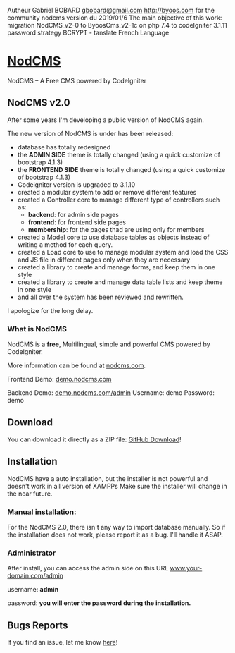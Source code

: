 Autheur   Gabriel BOBARD  gbobard@gmail.com    http://byoos.com  for the community nodcms    version du 2019/01/6
The main objective of this work:
migration NodCMS_v2-0 to ByoosCms_v2-1c on php 7.4 to codeIgniter 3.1.11 password strategy BCRYPT - tanslate French Language

# [NodCMS](http://nodcms.com) 
NodCMS – A Free CMS powered by CodeIgniter

## NodCMS v2.0
After some years I'm developing a public version of NodCMS again. 

The new version of NodCMS is under has been released:
 
- database has totally redesigned
- the <strong>ADMIN SIDE</strong> theme is totally changed (using a quick customize of bootstrap 4.1.3)
- the <strong>FRONTEND SIDE</strong> theme is totally changed (using a quick customize of bootstrap 4.1.3)
- Codeigniter version is upgraded to 3.1.10
- created a modular system to add or remove different features
- created a Controller core to manage different type of controllers such as: 
    - <strong>backend</strong>: for admin side pages
    - <strong>frontend</strong>: for frontend side pages
    - <strong>membership</strong>: for the pages thad are using only for members
- created a Model core to use database tables as objects instead of writing a method for each query.
- created a Load core to use to manage modular system and load the CSS and JS file in different pages only when they are necessary
- created a library to create and manage forms, and keep them in one style
- created a library to create and manage data table lists and keep theme in one style
- and all over the system has been reviewed and rewritten.

I apologize for the long delay.

### What is NodCMS

NodCMS is a <strong>free</strong>, Multilingual, simple and powerful CMS powered by CodeIgniter.

More information can be found at [nodcms.com](http://nodcms.com/).

Frontend Demo: [demo.nodcms.com](http://demo.nodcms.com/)

Backend Demo: [demo.nodcms.com/admin](http://demo.nodcms.com/admin)
Username: demo
Password: demo

## Download ##
You can download it directly as a ZIP file: [GitHub Download](https://github.com/khodakhah/nodcms/archive/master.zip)!

## Installation ##

NodCMS have a auto installation, but the installer is not powerful and doesn't work in all version of XAMPPs
Make sure the installer will change in the near future.

### Manual installation:

For the NodCMS 2.0, there isn't any way to import database manually. So if the installation does not work, please report it as a bug. I'll handle it ASAP.

### Administrator
After install, you can access the admin side on this URL www.your-domain.com/admin

username: <strong>admin</strong>

password: <strong>you will enter the password during the installation.</strong>

## Bugs Reports
If you find an issue, let me know [here](https://github.com/khodakhah/nodcms/issues/new)!
